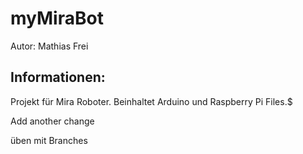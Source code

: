 # myMiraBot
Autor: Mathias Frei

## Informationen:
Projekt für Mira Roboter. Beinhaltet Arduino und Raspberry Pi Files.$

Add another change

üben mit Branches
